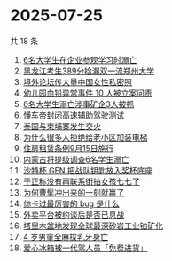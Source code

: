 # 2025-07-25

共 18 条

<!-- BEGIN ZHIHUSEARCH -->
<!-- 最后更新时间 Fri Jul 25 2025 07:18:50 GMT+0800 (China Standard Time) -->

1. [6名大学生在企业参观学习时溺亡](https://www.zhihu.com/search?q=6%E5%90%8D%E5%A4%A7%E5%AD%A6%E7%94%9F%E5%9C%A8%E4%BC%81%E4%B8%9A%E5%8F%82%E8%A7%82%E5%AD%A6%E4%B9%A0%E6%97%B6%E6%BA%BA%E4%BA%A1)
1. [黑龙江考生389分捡漏双一流郑州大学](https://www.zhihu.com/search?q=%E9%BB%91%E9%BE%99%E6%B1%9F%E8%80%83%E7%94%9F389%E5%88%86%E6%8D%A1%E6%BC%8F%E5%8F%8C%E4%B8%80%E6%B5%81%E9%83%91%E5%B7%9E%E5%A4%A7%E5%AD%A6)
1. [境外论坛传大量中国女性私密照](https://www.zhihu.com/search?q=%E5%A2%83%E5%A4%96%E8%AE%BA%E5%9D%9B%E4%BC%A0%E5%A4%A7%E9%87%8F%E4%B8%AD%E5%9B%BD%E5%A5%B3%E6%80%A7%E7%A7%81%E5%AF%86%E7%85%A7)
1. [幼儿园血铅异常事件 10 人被立案问责](https://www.zhihu.com/search?q=%E5%B9%BC%E5%84%BF%E5%9B%AD%E8%A1%80%E9%93%85%E5%BC%82%E5%B8%B8%E4%BA%8B%E4%BB%B6%2010%20%E4%BA%BA%E8%A2%AB%E7%AB%8B%E6%A1%88%E9%97%AE%E8%B4%A3)
1. [6名大学生溺亡涉事矿企3人被抓](https://www.zhihu.com/search?q=6%E5%90%8D%E5%A4%A7%E5%AD%A6%E7%94%9F%E6%BA%BA%E4%BA%A1%E6%B6%89%E4%BA%8B%E7%9F%BF%E4%BC%813%E4%BA%BA%E8%A2%AB%E6%8A%93)
1. [懂车帝封闭高速辅助驾驶测试](https://www.zhihu.com/search?q=%E6%87%82%E8%BD%A6%E5%B8%9D%E5%B0%81%E9%97%AD%E9%AB%98%E9%80%9F%E8%BE%85%E5%8A%A9%E9%A9%BE%E9%A9%B6%E6%B5%8B%E8%AF%95)
1. [泰国与柬埔寨发生交火](https://www.zhihu.com/search?q=%E6%B3%B0%E5%9B%BD%E4%B8%8E%E6%9F%AC%E5%9F%94%E5%AF%A8%E5%8F%91%E7%94%9F%E4%BA%A4%E7%81%AB)
1. [为什么很多人拒绝给老小区加装电梯](https://www.zhihu.com/search?q=%E4%B8%BA%E4%BB%80%E4%B9%88%E5%BE%88%E5%A4%9A%E4%BA%BA%E6%8B%92%E7%BB%9D%E7%BB%99%E8%80%81%E5%B0%8F%E5%8C%BA%E5%8A%A0%E8%A3%85%E7%94%B5%E6%A2%AF)
1. [住房租赁条例9月15日施行](https://www.zhihu.com/search?q=%E4%BD%8F%E6%88%BF%E7%A7%9F%E8%B5%81%E6%9D%A1%E4%BE%8B9%E6%9C%8815%E6%97%A5%E6%96%BD%E8%A1%8C)
1. [内蒙古将提级调查6名学生溺亡](https://www.zhihu.com/search?q=%E5%86%85%E8%92%99%E5%8F%A4%E5%B0%86%E6%8F%90%E7%BA%A7%E8%B0%83%E6%9F%A56%E5%90%8D%E5%AD%A6%E7%94%9F%E6%BA%BA%E4%BA%A1)
1. [沙特杯 GEN 把战队钥匙放入奖杯底座](https://www.zhihu.com/search?q=%E6%B2%99%E7%89%B9%E6%9D%AF%20GEN%20%E6%8A%8A%E6%88%98%E9%98%9F%E9%92%A5%E5%8C%99%E6%94%BE%E5%85%A5%E5%A5%96%E6%9D%AF%E5%BA%95%E5%BA%A7)
1. [于正称没有再联系街拍女孩七七了](https://www.zhihu.com/search?q=%E4%BA%8E%E6%AD%A3%E7%A7%B0%E6%B2%A1%E6%9C%89%E5%86%8D%E8%81%94%E7%B3%BB%E8%A1%97%E6%8B%8D%E5%A5%B3%E5%AD%A9%E4%B8%83%E4%B8%83%E4%BA%86)
1. [为何曹髦冲出来的一刻就赢了](https://www.zhihu.com/search?q=%E4%B8%BA%E4%BD%95%E6%9B%B9%E9%AB%A6%E5%86%B2%E5%87%BA%E6%9D%A5%E7%9A%84%E4%B8%80%E5%88%BB%E5%B0%B1%E8%B5%A2%E4%BA%86)
1. [你卡过最厉害的 bug 是什么](https://www.zhihu.com/search?q=%E4%BD%A0%E5%8D%A1%E8%BF%87%E6%9C%80%E5%8E%89%E5%AE%B3%E7%9A%84%20bug%20%E6%98%AF%E4%BB%80%E4%B9%88)
1. [外卖平台被约谈后是否已息战](https://www.zhihu.com/search?q=%E5%A4%96%E5%8D%96%E5%B9%B3%E5%8F%B0%E8%A2%AB%E7%BA%A6%E8%B0%88%E5%90%8E%E6%98%AF%E5%90%A6%E5%B7%B2%E6%81%AF%E6%88%98)
1. [塔里木盆地发现全球最深砂岩工业铀矿化](https://www.zhihu.com/search?q=%E5%A1%94%E9%87%8C%E6%9C%A8%E7%9B%86%E5%9C%B0%E5%8F%91%E7%8E%B0%E5%85%A8%E7%90%83%E6%9C%80%E6%B7%B1%E7%A0%82%E5%B2%A9%E5%B7%A5%E4%B8%9A%E9%93%80%E7%9F%BF%E5%8C%96)
1. [4 岁男童全麻拔乳牙身亡](https://www.zhihu.com/search?q=4%20%E5%B2%81%E7%94%B7%E7%AB%A5%E5%85%A8%E9%BA%BB%E6%8B%94%E4%B9%B3%E7%89%99%E8%BA%AB%E4%BA%A1)
1. [爱心冰箱被一代驾人员「免费进货」](https://www.zhihu.com/search?q=%E7%88%B1%E5%BF%83%E5%86%B0%E7%AE%B1%E8%A2%AB%E4%B8%80%E4%BB%A3%E9%A9%BE%E4%BA%BA%E5%91%98%E3%80%8C%E5%85%8D%E8%B4%B9%E8%BF%9B%E8%B4%A7%E3%80%8D)

<!-- END ZHIHUSEARCH -->
